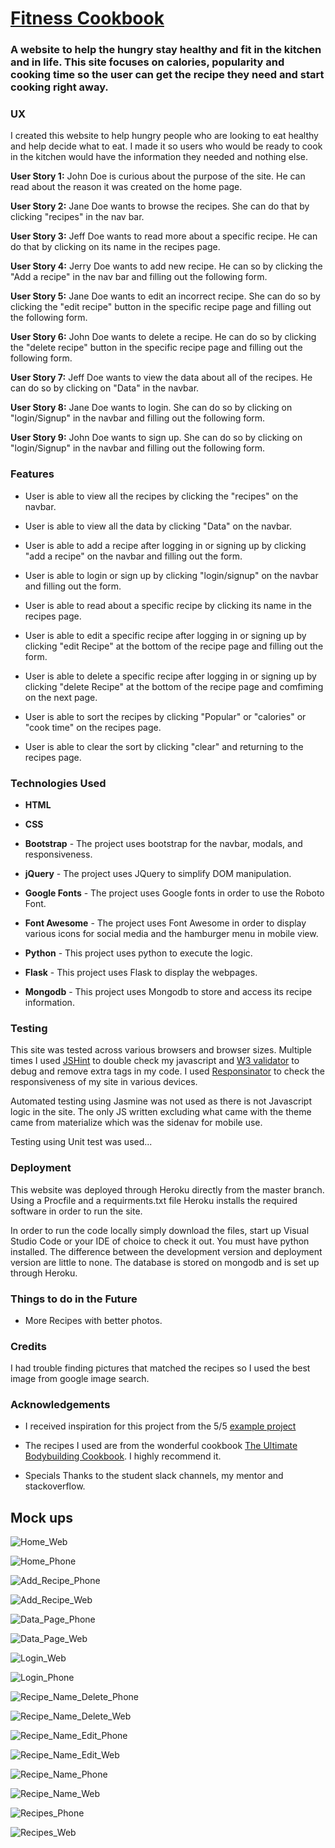 # [Fitness Cookbook](https://cook-book-application.herokuapp.com/ "Milestone #3") 

### A website to help the hungry stay healthy and fit in the kitchen and in life. This site focuses on calories, popularity and cooking time so the user can get the recipe they need and start cooking right away.

### UX

I created this website to help hungry people who are looking to eat healthy and help decide what to eat. I made it so users who would be ready to cook in the kitchen would have the information they needed and nothing else.

**User Story 1:**
John Doe is curious about the purpose of the site. He can read about the reason it was created on the home page.

**User Story 2:**
Jane Doe wants to browse the recipes. She can do that by clicking "recipes" in the nav bar.

**User Story 3:**
Jeff Doe wants to read more about a specific recipe. He can do that by clicking on its name in the recipes page.

**User Story 4:**
Jerry Doe wants to add  new recipe. He can so by clicking the "Add a recipe" in the nav bar and filling out the following form.

**User Story 5:**
Jane Doe wants to edit an incorrect recipe. She can do so by clicking the "edit recipe" button in the specific recipe page and filling out the following form.

**User Story 6:**
John Doe wants to delete a recipe. He can do so by clicking the "delete recipe" button in the specific recipe page and filling out the following form.

**User Story 7:**
Jeff Doe wants to view the data about all of the recipes. He can do so by clicking on "Data" in the navbar.

**User Story 8:**
Jane Doe wants to login. She can do so by clicking on "login/Signup" in the navbar and filling out the following form.

**User Story 9:**
John Doe wants to sign up. She can do so by clicking on "login/Signup" in the navbar and filling out the following form.

### Features

- User is able to view all the recipes by clicking the "recipes" on the navbar.

- User is able to view all the data by clicking "Data" on the navbar.

- User is able to add a recipe after logging in or signing up by clicking "add a recipe" on the navbar and filling out the form.

- User is able to login or sign up by clicking "login/signup" on the navbar and filling out the form.

- User is able to read about a specific recipe by clicking its name in the recipes page. 

- User is able to edit a specific recipe after logging in or signing up by clicking "edit Recipe" at the bottom of the recipe page and filling out the form. 

- User is able to delete a specific recipe after logging in or signing up by clicking "delete Recipe" at the bottom of the recipe page and comfiming on the next page. 

- User is able to sort the recipes by clicking "Popular" or "calories" or "cook time" on the recipes page.

- User is able to clear the sort by clicking "clear" and returning to the recipes page.

### Technologies Used

- **HTML**

- **CSS**

- **Bootstrap**  - The project uses bootstrap for the navbar, modals, and responsiveness.

- **jQuery**  - The project uses JQuery to simplify DOM manipulation.

- **Google Fonts**  - The project uses Google fonts in order to use the Roboto Font.

- **Font Awesome**  - The project uses Font Awesome in order to display various icons for social media and the hamburger menu in mobile view.

- **Python** - This project uses python to execute the logic.

- **Flask** - This project uses Flask to display the webpages.

- **Mongodb** - This project uses Mongodb to store and access its recipe information.


### Testing

This site was tested across various browsers and browser sizes. Multiple times I used [JSHint](https://jshint.com/) to double check my javascript and [W3 validator](https://validator.w3.org/)  to debug and remove extra tags in my code. I used [Responsinator](https://www.responsinator.com) to check the responsiveness of my site in various devices.

Automated testing using Jasmine was not used as there is not Javascript logic in the site. The only JS written excluding what came with the theme came from materialize which was the sidenav for mobile use.

Testing using Unit test was used...

### Deployment

This website was deployed through Heroku directly from the master branch. Using a Procfile and a requirments.txt file Heroku installs the required software in order to run the site. 

In order to run the code locally simply download the files, start up Visual Studio Code or your IDE of choice to check it out. You must have python installed. The difference between the development version and deployment version are little to none. The database is stored on mongodb and is set up through Heroku.

### Things to do in the Future

- More Recipes with better photos.

### Credits

I had trouble finding pictures that matched the recipes so I used the best image from google image search.

### Acknowledgements

- I received inspiration for this project from the 5/5  [example project](https://code-institute-solutions.github.io/StudentExampleProjectGradeFive/)

- The recipes I used are from the wonderful cookbook [The Ultimate Bodybuilding Cookbook](https://www.amazon.com/Ultimate-Bodybuilding-Cookbook-High-Impact-Stronger/dp/162315765X). I highly recommend it.

- Specials Thanks to the student slack channels, my mentor and stackoverflow.

## Mock ups

![Home_Web](https://cook-book-application.herokuapp.com/static/img/mockups/Home_Web.png)

![Home_Phone](https://cook-book-application.herokuapp.com/static/img/mockups/Home_Phone.png)

![Add_Recipe_Phone](https://cook-book-application.herokuapp.com/static/img/mockups/Add_Recipe_Phone.png)

![Add_Recipe_Web](https://cook-book-application.herokuapp.com/static/img/mockups/Add_Recipe_Web.png)

![Data_Page_Phone](https://cook-book-application.herokuapp.com/static/img/mockups/Data_Page_Phone.png)

![Data_Page_Web](https://cook-book-application.herokuapp.com/static/img/mockups/Data_Page_Web.png)

![Login_Web](https://cook-book-application.herokuapp.com/static/img/mockups/Login_Web.png)

![Login_Phone](https://cook-book-application.herokuapp.com/static/img/mockups/Login_Phone.png)

![Recipe_Name_Delete_Phone](https://cook-book-application.herokuapp.com/static/img/mockups/Recipe_Name_Delete_Phone.png)

![Recipe_Name_Delete_Web](https://cook-book-application.herokuapp.com/static/img/mockups/Recipe_Name_Delete_Web.png)

![Recipe_Name_Edit_Phone](https://cook-book-application.herokuapp.com/static/img/mockups/Recipe_Name_Edit_Phone.png)

![Recipe_Name_Edit_Web](https://cook-book-application.herokuapp.com/static/img/mockups/Recipe_Name_Edit_Web.png)

![Recipe_Name_Phone](https://cook-book-application.herokuapp.com/static/img/mockups/Recipe_Name_Phone.png)

![Recipe_Name_Web](https://cook-book-application.herokuapp.com/static/img/mockups/Recipe_Name_Web.png)

![Recipes_Phone](https://cook-book-application.herokuapp.com/static/img/mockups/Recipes_Phone.png)

![Recipes_Web](https://cook-book-application.herokuapp.com/static/img/mockups/Recipes_Web.png)